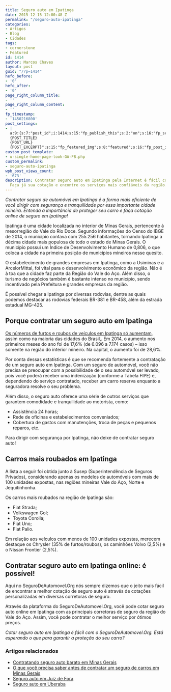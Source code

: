 ```yaml
---
title: Seguro auto em Ipatinga
date: 2015-12-15 12:00:48 Z
permalink: "/seguro-auto-ipatinga"
categories:
- Artigos
- Blog
- Cidades
tags:
- cornerstone
- Featured
id: 1414
author: Marcos Chaves
layout: post
guid: "/?p=1414"
hefo_before:
- '0'
hefo_after:
- '0'
page_right_column_title:
- ''
page_right_column_content:
- ''
fp_timestamp:
- '1450216800'
post_settings:
- |
  a:9:{s:7:"post_id";i:1414;s:15:"fp_publish_this";s:2:"on";s:16:"fp_schedule_this";s:3:"yes";s:11:"fp_datetime";s:16:"2015/12/15 20:00";s:18:"fp_timezone_offset";s:3:"120";s:8:"msg_body";s:66:"Novo post no {SITE_NAME}
  {POST_TITLE}
  {POST_URL}
  {POST_EXCERPT}";s:15:"fp_featured_img";s:8:"featured";s:16:"fp_post_img_text";s:0:"";s:5:"pages";a:2:{i:0;s:3:"own";i:1;s:15:"520743491417556";}}
custom_post_template:
- u-single-home-page-look-GA-FB.php
custom_permalink:
- seguro-auto-ipatinga
wpb_post_views_count:
- '673'
description: Contratar seguro auto em Ipatinga pela Internet é fácil com o SeguroDeAutomovel.Org!
  Faça já sua cotação e encontre os serviços mais confiáveis da região.
---
```


_Contratar seguro de automóvel em Ipatinga é a forma mais eficiente de você dirigir com segurança e tranquilidade por essa importante cidade mineira. Entenda a importância de proteger seu carro e faça cotação online de seguro em Ipatinga!_

Ipatinga é uma cidade localizada no interior de Minas Gerais, pertencente à mesorregião do Vale do Rio Doce. Segundo informações do Censo do IBGE de 2014, o município contava com 255.256 habitantes, tornando Ipatinga a décima cidade mais populosa de todo o estado de Minas Gerais. O município possui um Índice de Desenvolvimento Humano de 0,806, o que coloca a cidade na primeira posição de municípios mineiros nesse quesito.

O estabelecimento de grandes empresas em Ipatinga, como a Usiminas e a ArcelorMittal, foi vital para o desenvolvimento econômico da região. Não é à toa que a cidade faz parte da Região do Vale do Aço. Além disso, o turismo de negócios também é bastante intenso no município, sendo incentivado pela Prefeitura e grandes empresas da região.

É possível chegar a Ipatinga por diversas rodovias, dentre as quais podemos destacar as rodovias federais BR-381 e BR-458, além da estrada estadual MG-425.

## Porque contratar um seguro auto em Ipatinga

[Os números de furtos e roubos de veículos em Ipatinga só aumentam](http://www.plox.com.br/caderno/policia/roubo-veiculos-aumenta-286-minas-gerais), assim como na maioria das cidades do Brasil,. Em 2014, o aumento nos primeiros meses do ano foi de 17,6% (de 6.096 a 7.174 casos) – isso somente na região do interior mineiro. Na capital, o aumento foi de 28,6%.

Por conta dessas estatísticas é que se recomenda fortemente a contratação de um seguro auto em Ipatinga. Com um seguro de automóvel, você não precisa se preocupar com a possibilidade de o seu automóvel ser levado, pois você poderá receber uma indenização (conforme a Tabela FIPE) e, dependendo do serviço contratado, receber um carro reserva enquanto a seguradora resolve o seu problema.

Além disso, o seguro auto oferece uma série de outros serviços que garantem comodidade e tranquilidade ao motorista, como:

  * Assistência 24 horas;
  * Rede de oficinas e estabelecimentos conveniados;
  * Cobertura de gastos com manutenções, troca de peças e pequenos reparos, etc.

Para dirigir com segurança por Ipatinga, não deixe de contratar seguro auto!

## Carros mais roubados em Ipatinga

A lista a seguir foi obtida junto à Susep (Superintendência de Seguros Privados), considerando apenas os modelos de automóveis com mais de 100 unidades expostas, nas regiões mineiras Vale do Aço, Norte e Jequitinhonha.

Os carros mais roubados na região de Ipatinga são:

  * Fiat Strada;
  * Volkswagen Gol;
  * Toyota Corolla;
  * Fiat Uno;
  * Fiat Palio.

Em relação aos veículos com menos de 100 unidades expostas, merecem destaque os Chrysler (35% de furtos/roubos), os caminhões Volvo (2,5%) e o Nissan Frontier (2,5%).

## Contratar seguro auto em Ipatinga online: é possível!

Aqui no SeguroDeAutomovel.Org nós sempre dizemos que o jeito mais fácil de encontrar a melhor cotação de seguro auto é através de cotações personalizadas em diversas corretoras de seguro.

Através da plataforma do SeguroDeAutomovel.Org, você pode cotar seguro auto online em Ipatinga com as principais corretoras de seguro da região do Vale do Aço. Assim, você pode contratar o melhor serviço por ótimos preços.

_Cotar seguro auto em Ipatinga é fácil com o SeguroDeAutomovel.Org. Está esperando o que para garantir a proteção do seu carro?_

### Artigos relacionados

  * <a href="/seguro-auto-barato-em-minas-gerais" target="_blank">Contratando seguro auto barato em Minas Gerais</a>
  * <a href="/seguro-auto-minas-gerais" target="_blank">O que você precisa saber antes de contratar um seguro de carros em Minas Gerais</a>
  * <a href="/seguro-auto-juiz-de-fora" target="_blank">Seguro auto em Juiz de Fora</a>
  * <a href="/seguro-auto-uberaba" target="_blank">Seguro auto em Uberaba</a>